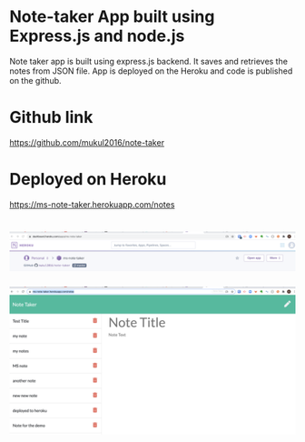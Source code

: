 # Note-taker App built using Express.js and node.js
Note taker app is built using express.js backend. It saves and retrieves the notes from JSON file.
App is deployed on the Heroku and code is published on the github.

# Github link 
https://github.com/mukul2016/note-taker

# Deployed on Heroku
https://ms-note-taker.herokuapp.com/notes

# ![App on Heroku](./images/heroku-note-app.png)
![App on Heroku](./images/notes.png)
